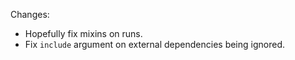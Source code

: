 Changes:

* Hopefully fix mixins on runs.
* Fix `include` argument on external dependencies being ignored.
